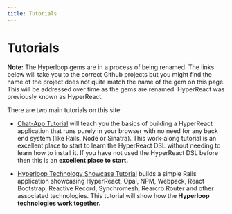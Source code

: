 ```yaml
---
title: Tutorials
---
```

# Tutorials

**Note:** The Hyperloop gems are in a process of being renamed. The links below will take you to the correct Github projects but you might find the name of the project does not quite match the name of the gem on this page. This will be addressed over time as the gems are renamed. HyperReact was previously known as HyperReact.

There are two main tutorials on this site:

+ [Chat-App Tutorial](/tutorials/chat_app) will teach you the basics of building a HyperReact application that runs purely in your browser with no need for any back end system (like Rails, Node or Sinatra). This work-along tutorial is an excellent place to start to learn the HyperReact DSL without needing to learn how to install it. If you have not used the HyperReact DSL before then this is an **excellent place to start.**

+ [Hyperloop Technology Showcase Tutorial](/tutorials/showcase) builds a simple Rails application showcasing HyperReact, Opal, NPM, Webpack, React Bootstrap, Reactive Record, Synchromesh, Rearcrb Router and other associated technologies. This tutorial will show how the **Hyperloop technologies work together.**
